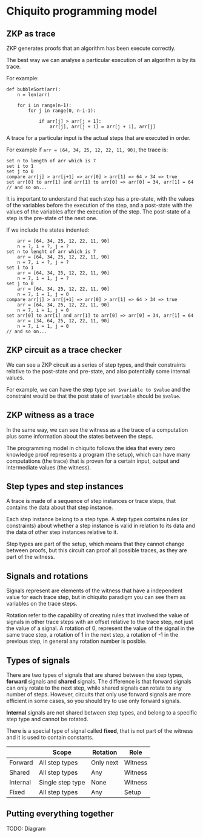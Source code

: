 # Chiquito programming model

## ZKP as trace

ZKP generates proofs that an algorithm has been execute correctly.

The best way we can analyse a particular execution of an algorithm is by its trace.

For example:

```python=
def bubbleSort(arr):
	n = len(arr)
	
	for i in range(n-1):
		for j in range(0, n-i-1):

			if arr[j] > arr[j + 1]:
				arr[j], arr[j + 1] = arr[j + 1], arr[j]
```

A trace for a particular input is the actual steps that are executed in order.

For example if `arr = [64, 34, 25, 12, 22, 11, 90]`, the trace is:

```
set n to length of arr which is 7
set i to 1
set j to 0
compare arr[j] > arr[j+1] => arr[0] > arr[1] => 64 > 34 => true
set arr[0] to arr[1] and arr[1] to arr[0] => arr[0] = 34, arr[1] = 64
// and so on...
```

It is important to understand that each step has a pre-state, with the values of the variables before the execution of the step, and a post-state with the values of the variables after the execution of the step. The post-state of a step is the pre-state of the next one.

If we include the states indented:
```
	arr = [64, 34, 25, 12, 22, 11, 90]
	n = ?, i = ?, j = ?
set n to lenght of arr which is 7
	arr = [64, 34, 25, 12, 22, 11, 90]
	n = 7, i = ?, j = ?
set i to 1
	arr = [64, 34, 25, 12, 22, 11, 90]
	n = 7, i = 1, j = ?
set j to 0
	arr = [64, 34, 25, 12, 22, 11, 90]
	n = 7, i = 1, j = 0
compare arr[j] > arr[j+1] => arr[0] > arr[1] => 64 > 34 => true
	arr = [64, 34, 25, 12, 22, 11, 90]
	n = 7, i = 1, j = 0
set arr[0] to arr[1] and arr[1] to arr[0] => arr[0] = 34, arr[1] = 64
	arr = [34, 64, 25, 12, 22, 11, 90]
	n = 7, i = 1, j = 0
// and so on...
```

## ZKP circuit as a trace checker

We can see a ZKP circuit as a series of step types, and their constraints relative to the post-state and pre-state, and also potentially some internal values.

For example, we can have the step type `set $variable to $value` and the constraint would be that the post state of `$variable` should be `$value`.

## ZKP witness as a trace

In the same way, we can see the witness as a the trace of a computation plus some information about the states between the steps.

The programming model in chiquito follows the idea that every zero knowledge proof represents a program (the setup), which can have many computations (the trace) that is proven for a certain input, output and intermediate values (the witness).

## Step types and step instances

A trace is made of a sequence of step instances or trace steps, that contains the data about that step instance.

Each step instance belong to a step type. A step types contains rules (or constraints) about whether a step instance is valid in relation to its data and the data of other step instances relative to it.

Step types are part of the setup, which means that they cannot change between proofs, but this circuit can proof all possible traces, as they are part of the witness.

## Signals and rotations

Signals represent are elements of the witness that have a independent value for each trace step, but in chiquito paradigm you can see them as variables on the trace steps.

Rotation refer to the capability of creating rules that involved the value of signals in other trace steps with an offset relative to the trace step, not just the value of a signal. A rotation of 0, represent the value of the signal in the same trace step, a rotation of 1 in the next step, a rotation of -1 in the previous step, in general any rotation number is posible.

## Types of signals

There are two types of signals that are shared between the step types, **forward** signals and **shared** signals. The difference is that forward signals can only rotate to the next step, while shared signals can rotate to any number of steps. However, circuits that only use forward signals are more efficient in some cases, so you should try to use only forward signals.

**Internal** signals are not shared between step types, and belong to a specific step type and cannot be rotated.

There is a special type of signal called **fixed**, that is not part of the witness and it is used to contain constants.

|          | Scope            | Rotation  | Role    |
| -------- | ---------------- | --------- | ------- |
| Forward  | All step types   | Only next | Witness |
| Shared   | All step types   | Any       | Witness |
| Internal | Single step type | None      | Witness |
| Fixed    | All step types   | Any       | Setup   |

## Putting everything together

TODO: Diagram


